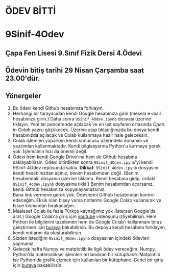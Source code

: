 # ÖDEV BİTTİ
# 9Sinif-4Odev
## Çapa Fen Lisesi 9.Sınıf Fizik Dersi 4.Ödevi

## Ödevin bitiş tarihi 29 Nisan Çarşamba saat 23.00'dür. 
## Yönergeler
1) Bu ödevi kendi Github hesabınıza forklayın. 
2) Herhangi bir tarayacıdan kendi Google hesabınıza girin (mesela e-mail hesabınıza girin.) Daha sonra ```9Sinif_4Odev.ipynb``` dosyası üzerine tıklayın. Yeni bir pencerende açılacak ve en üst sayfanın ortasında *Open in Colab* yazısı gözükecek. Üzerine açıp tıkladığınızda bu dosya kendi hesabınızda açılacak ve Colab kullanmaya hazır hale geleceksin.
3) Colab işlemleri yaparken kendi sunucusu üzerindeki donanım ve yazılımları kullanmaktadır. Kendi bilgisayarına Python'u kurmaya gerek yok. İşlemcinin hızı da önemli değil. 
4) Ödevi hem kendi Google Drive'ına hem de Github hesabına saklayabilirsin. Ödevi bitirdikten sonra ```9Sinif_4Odev.ipynb```'yi kendi  9Sinif-4Odev reposunda sakla. 
**Dikkat**: ```9Sinif_4Odev.ipynb``` dosyasını kendi hesabınızdan açınız, benim hesabımdan değil. (Benim hesabımdaki dosyanın üzerine tıklama. Kendi hesabına gidip, ordaki ```9Sinif_4odev.ipynb``` dosyasına tıkla.) Benim hesabımdan açarsanız, kendi Github hesabınıza kopyalayamazsınız.  
Bana link vermene gerek yok. Ödevlerini Github hesabından kontrol edeceğim. Eksik olan bişey varsa notlarımı Google Colab  kullanarak ve Issue kısmından bırakacağım. 
5) Maalesef Colab ile fazla Türkçe kaynağımız yok (İstersen Google'da arat.) Google Colab'a giriş için [youtube](https://www.youtube.com/watch?v=inN8seMm7UI) videosunu izliyebilirsin. Hem Python ile bilgilerini tazelemen hem de Google Colab'ı kullanmanı biraz geliştirmen için [buraya](https://github.com/fuatbeser/python-notlarim) bakabilirsin. Bu depoyu kendi hesabına forklayım, kendi notlarını da oluşturabilirsin. 
6) Sizden istediğim ```9Sinif_4Odev.ipynb```  dosyasının içindeki ödevleri yapmanız.
7) Gelecek hafta Numpy ve matplotlib ile ilgili ödev vereceğim. Numpy, Python'da matematiksel işlemleri hızlandıran bir kütüphane. Matplotlib ise Python'da grafik çizmek için kullanılan bir kütüphane. Genel bir giriş için [buraya](https://cs231n.github.io/python-numpy-tutorial/https://cs231n.github.io/python-numpy-tutorial/) bakabilirsin. 
